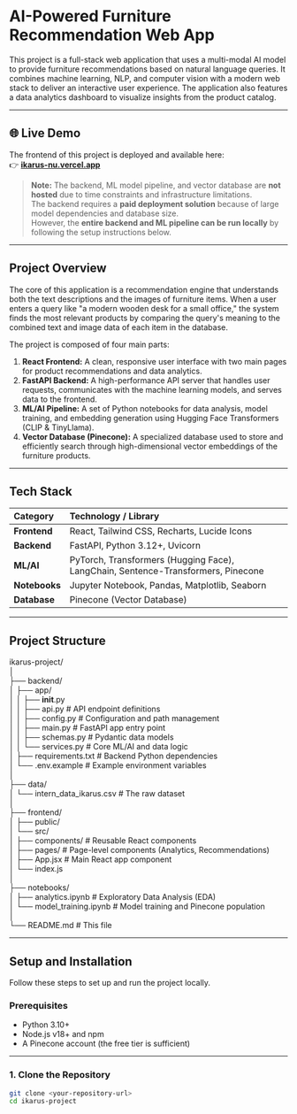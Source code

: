# **AI-Powered Furniture Recommendation Web App**

This project is a full-stack web application that uses a multi-modal AI model to provide furniture recommendations based on natural language queries. It combines machine learning, NLP, and computer vision with a modern web stack to deliver an interactive user experience. The application also features a data analytics dashboard to visualize insights from the product catalog.

---

## 🌐 **Live Demo**

The frontend of this project is deployed and available here:  
👉 [**ikarus-nu.vercel.app**](https://ikarus-nu.vercel.app/)

> **Note:** The backend, ML model pipeline, and vector database are **not hosted** due to time constraints and infrastructure limitations.  
> The backend requires a **paid deployment solution** because of large model dependencies and database size.  
> However, the **entire backend and ML pipeline can be run locally** by following the setup instructions below.

---

## **Project Overview**

The core of this application is a recommendation engine that understands both the text descriptions and the images of furniture items. When a user enters a query like "a modern wooden desk for a small office," the system finds the most relevant products by comparing the query's meaning to the combined text and image data of each item in the database.

The project is composed of four main parts:

1. **React Frontend:** A clean, responsive user interface with two main pages for product recommendations and data analytics.  
2. **FastAPI Backend:** A high-performance API server that handles user requests, communicates with the machine learning models, and serves data to the frontend.  
3. **ML/AI Pipeline:** A set of Python notebooks for data analysis, model training, and embedding generation using Hugging Face Transformers (CLIP & TinyLlama).  
4. **Vector Database (Pinecone):** A specialized database used to store and efficiently search through high-dimensional vector embeddings of the furniture products.

---

## **Tech Stack**

| Category | Technology / Library |
| :---- | :---- |
| **Frontend** | React, Tailwind CSS, Recharts, Lucide Icons |
| **Backend** | FastAPI, Python 3.12+, Uvicorn |
| **ML/AI** | PyTorch, Transformers (Hugging Face), LangChain, Sentence-Transformers, Pinecone |
| **Notebooks** | Jupyter Notebook, Pandas, Matplotlib, Seaborn |
| **Database** | Pinecone (Vector Database) |

---

## **Project Structure**

ikarus-project/  
│  
├── backend/  
│   ├── app/  
│   │   ├── __init__.py  
│   │   ├── api.py              # API endpoint definitions  
│   │   ├── config.py           # Configuration and path management  
│   │   ├── main.py             # FastAPI app entry point  
│   │   ├── schemas.py          # Pydantic data models  
│   │   └── services.py         # Core ML/AI and data logic  
│   ├── requirements.txt        # Backend Python dependencies  
│   └── .env.example            # Example environment variables  
│  
├── data/  
│   └── intern_data_ikarus.csv  # The raw dataset  
│  
├── frontend/  
│   ├── public/  
│   └── src/  
│       ├── components/         # Reusable React components  
│       ├── pages/              # Page-level components (Analytics, Recommendations)  
│       ├── App.jsx             # Main React app component  
│       └── index.js  
│  
├── notebooks/  
│   ├── analytics.ipynb         # Exploratory Data Analysis (EDA)  
│   └── model_training.ipynb    # Model training and Pinecone population  
│  
└── README.md                   # This file

---

## **Setup and Installation**

Follow these steps to set up and run the project locally.

### **Prerequisites**

* Python 3.10+  
* Node.js v18+ and npm  
* A Pinecone account (the free tier is sufficient)

---

### **1. Clone the Repository**

```bash
git clone <your-repository-url>
cd ikarus-project

